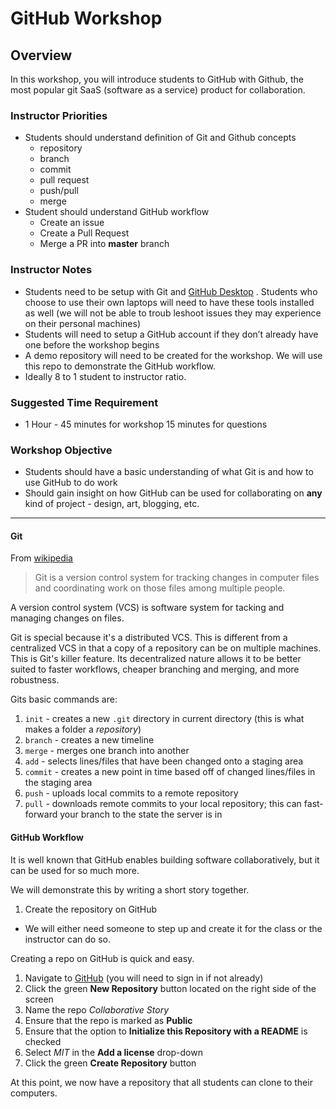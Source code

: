 # GitHub Workshop
## Overview
In this workshop, you will introduce students to GitHub with Github, the most popular git SaaS (software as a service) product for collaboration.

### Instructor Priorities
* Students should understand definition of Git and Github concepts
	* repository
	* branch
	* commit
	* pull request
	* push/pull
	* merge
* Student should understand GitHub workflow
	* Create an issue
	* Create a Pull Request
	* Merge a PR into **master** branch

### Instructor Notes
* Students need to be setup with Git and [GitHub Desktop](https://desktop.github.com/) . Students who choose to use their own laptops will need to have these tools installed as well (we will not be able to troub leshoot issues they may experience on their personal machines)
* Students will need to setup a GitHub account if they don’t already have one before the workshop begins
* A demo repository will need to be created for the workshop. We will use this repo to demonstrate the GitHub workflow.
* Ideally 8 to 1 student to instructor ratio.
### Suggested Time Requirement
* 1 Hour - 45 minutes for workshop 15 minutes for questions
### Workshop Objective
* Students should have a basic understanding of what Git is and how to use GitHub to do work
* Should gain insight on how GitHub can be used for collaborating on **any** kind of project - design, art, blogging, etc.
---
#### Git
From [wikipedia](https://en.wikipedia.org/wiki/Git)
> Git is a version control system for tracking changes in computer files and coordinating work on those files among multiple people.

A version control system (VCS) is software system for tacking and managing changes on files.

Git is special because it's a distributed VCS. This is different from a centralized VCS in that a copy of a repository can be on multiple machines. This is Git's killer feature. Its decentralized nature allows it to be better suited to faster workflows, cheaper branching and merging, and more robustness.

Gits basic commands are:
1. `init` - creates a new `.git` directory in current directory (this is what makes a folder a *repository*)
1. `branch` - creates a new timeline
1. `merge` - merges one branch into another
1. `add` - selects lines/files that have been changed onto a staging area
1. `commit` - creates a new point in time based off of changed lines/files in the staging area
1. `push` - uploads local commits to a remote repository
1. `pull` - downloads remote commits to your local repository; this can fast-forward your branch to the state the server is in

#### GitHub Workflow
It is well known that GitHub enables building software collaboratively, but it can be used for so much more.


We will demonstrate this by writing a short story together.

1. Create the repository on GitHub
* We will either need someone to step up and create it for the class or the instructor can do so.

Creating a repo on GitHub is quick and easy.
1. Navigate to [GitHub](https://github.com) (you will need to sign in if not already)
1. Click the green **New Repository** button located on the right side of the screen
1. Name the repo _Collaborative Story_
1. Ensure that the repo is marked as **Public**
1. Ensure that the option to **Initialize this Repository with a README** is checked
1. Select _MIT_ in the **Add a license** drop-down
1. Click the green **Create Repository** button

At this point, we now have a repository that all students can clone to their computers.
